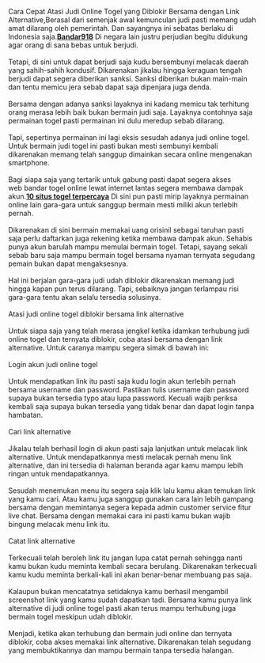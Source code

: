 <p>Cara Cepat Atasi Judi Online Togel yang Diblokir Bersama dengan Link Alternative,Berasal dari semenjak awal kemunculan judi pasti memang udah amat dilarang oleh pemerintah. Dan sayangnya ini sebatas berlaku di Indonesia saja.<a href="https://www.bandar918.wiki/"><strong>Bandar918</strong></a> Di negara lain justru perjudian begitu didukung agar orang di sana bebas untuk berjudi.&nbsp;<br /><br />Tetapi, di sini untuk dapat berjudi saja kudu bersembunyi melacak daerah yang sahih-sahih kondusif. Dikarenakan jikalau hingga keraguan tengah berjudi dapat segera diberikan sanksi. Sanksi diberikan bukan main-main dan tentu memicu jera sebab dapat saja dipenjara juga denda.&nbsp;<br /><br />Bersama dengan adanya sanksi layaknya ini kadang memicu tak terhitung orang merasa lebih baik bukan bermain judi saja. Layaknya contohnya saja permainan togel pasti permainan ini dulu meredup sebab dilarang.&nbsp;<br /><br />Tapi, sepertinya permainan ini lagi eksis sesudah adanya judi online togel. Untuk bermain judi togel ini pasti bukan mesti sembunyi kembali dikarenakan memang telah sanggup dimainkan secara online mengenakan smartphone.<br /><br />Bagi siapa saja yang tertarik untuk gabung pasti dapat segera akses web&nbsp;bandar togel online&nbsp;lewat internet lantas segera membawa dampak akun.<a href="https://testhub.susu.ru/wp-includes/situs-togel/"><strong>10 situs togel terpercaya</strong></a> Di sini pun pasti mirip layaknya permainan online lain gara-gara untuk sanggup bermain mesti miliki akun terlebih pernah.&nbsp;<br /><br />Dikarenakan di sini bermain memakai uang orisinil sebagai taruhan pasti saja perlu daftarkan juga rekening ketika membawa dampak akun. Sehabis punya akun barulah mampu memulai bermain togel. Tetapi, sayang sekali sebab baru saja mampu bermain togel bersama nyaman ternyata segudang pemain bukan dapat mengaksesnya.&nbsp;<br /><br />Hal ini berjalan gara-gara judi udah diblokir dikarenakan memang judi hingga kapan pun terus dilarang. Tapi, sebaiknya jangan terlampau risi gara-gara tentu akan selalu tersedia solusinya.<br /><br />Atasi judi online togel diblokir bersama link alternative<br /><br />Untuk siapa saja yang telah merasa jengkel ketika idamkan terhubung judi online togel dan ternyata diblokir, coba atasi bersama dengan link alternative. Untuk caranya mampu segera simak di bawah ini:<br /><br />Login akun judi online togel<br /><br />Untuk mendapatkan link itu pasti saja kudu login akun terlebih pernah bersama username dan password. Pastikan tulis username dan password supaya bukan tersedia typo atau lupa password. Kecuali wajib periksa kembali saja supaya bukan tersedia yang tidak benar dan dapat login tanpa hambatan.<br /><br />Cari link alternative<br /><br />Jikalau telah berhasil login di akun pasti saja lanjutkan untuk melacak link alternative. Untuk mendapatkannya mesti melacak pernah menu link alternative, dan ini tersedia di halaman beranda agar kamu mampu lebih ringan untuk mendapatkannya.&nbsp;<br /><br />Sesudah menemukan menu itu segera saja klik lalu kamu akan temukan link yang kamu cari. Atau kamu juga sanggup gunakan cara lain lebih gampang bersama dengan memintanya segera kepada admin customer service fitur live chat. Bersama dengan memakai cara ini pasti kamu bukan wajib bingung melacak menu link itu.<br /><br />Catat link alternative<br /><br />Terkecuali telah beroleh link itu jangan lupa catat pernah sehingga nanti kamu bukan kudu meminta kembali secara berulang. Dikarenakan terkecuali kamu kudu meminta berkali-kali ini akan benar-benar membuang pas saja.&nbsp;<br /><br />Kalaupun bukan mencatatnya setidaknya kamu berhasil mengambil screenshot link yang kamu sudah dapatkan tadi. Bersama kamu punya link alternative di judi online togel pasti akan terus mampu terhubung juga bermain togel meskipun udah diblokir.&nbsp;<br /><br />Menjadi, ketika akan terhubung dan bermain judi online dan ternyata diblokir, coba akses memakai link alternative. Dikarenakan telah segudang yang membuktikannya dan mampu bermain tanpa tersedia halangan.</p>
